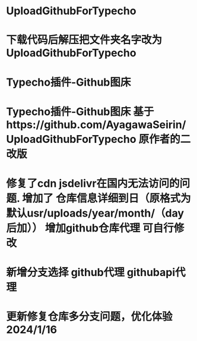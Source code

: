 # UploadGithubForTypecho
# 下载代码后解压把文件夹名字改为UploadGithubForTypecho
# Typecho插件-Github图床
# Typecho插件-Github图床 基于https://github.com/AyagawaSeirin/UploadGithubForTypecho 原作者的二改版

# 修复了cdn jsdelivr在国内无法访问的问题. 增加了 仓库信息详细到日（原格式为 默认usr/uploads/year/month/（day后加）） 增加github仓库代理 可自行修改
# 新增分支选择  github代理  githubapi代理
# 更新修复仓库多分支问题，优化体验 2024/1/16

